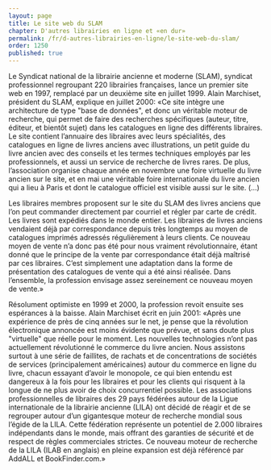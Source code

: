 ```yaml
---
layout: page
title: Le site web du SLAM
chapter: D'autres librairies en ligne et «en dur»
permalink: /fr/d-autres-librairies-en-ligne/le-site-web-du-slam/
order: 1250
published: true
---
```

<p>Le Syndicat national de la librairie ancienne et moderne (SLAM), syndicat professionnel regroupant 220 librairies françaises, lance un premier site web en 1997, remplacé par un deuxième site en juillet 1999. Alain Marchiset, président du SLAM, explique en juillet 2000: «Ce site intègre une architecture de type "base de données", et donc un véritable moteur de recherche, qui permet de faire des recherches spécifiques (auteur, titre, éditeur, et bientôt sujet) dans les catalogues en ligne des différents libraires. Le site contient l’annuaire des libraires avec leurs spécialités, des catalogues en ligne de livres anciens avec illustrations, un petit guide du livre ancien avec des conseils et les termes techniques employés par les professionnels, et aussi un service de recherche de livres rares. De plus, l’association organise chaque année en novembre une foire virtuelle du livre ancien sur le site, et en mai une véritable foire internationale du livre ancien qui a lieu à Paris et dont le catalogue officiel est visible aussi sur le site. (...)</p>

<p>Les libraires membres proposent sur le site du SLAM des livres anciens que l’on peut commander directement par courriel et régler par carte de crédit. Les livres sont expédiés dans le monde entier. Les libraires de livres anciens vendaient déjà par correspondance depuis très longtemps au moyen de catalogues imprimés adressés régulièrement à leurs clients. Ce nouveau moyen de vente n’a donc pas été pour nous vraiment révolutionnaire, étant donné que le principe de la vente par correspondance était déjà maîtrisé par ces libraires. C’est simplement une adaptation dans la forme de présentation des catalogues de vente qui a été ainsi réalisée. Dans l’ensemble, la profession envisage assez sereinement ce nouveau moyen de vente.»</p>

<p>Résolument optimiste en 1999 et 2000, la profession revoit ensuite ses espérances à la baisse. Alain Marchiset écrit en juin 2001: «Après une expérience de près de cinq années sur le net, je pense que la révolution électronique annoncée est moins évidente que prévue, et sans doute plus "virtuelle" que réelle pour le moment. Les nouvelles technologies n’ont pas actuellement révolutionné le commerce du livre ancien. Nous assistons surtout à une série de faillites, de rachats et de concentrations de sociétés de services (principalement américaines) autour du commerce en ligne du livre, chacun essayant d’avoir le monopole, ce qui bien entendu est dangereux à la fois pour les libraires et pour les clients qui risquent à la longue de ne plus avoir de choix concurrentiel possible. Les associations professionnelles de libraires des 29 pays fédérées autour de la Ligue internationale de la librairie ancienne (LILA) ont décidé de réagir et de se regrouper autour d’un gigantesque moteur de recherche mondial sous l’égide de la LILA. Cette fédération représente un potentiel de 2.000 libraires indépendants dans le monde, mais offrant des garanties de sécurité et de respect de règles commerciales strictes. Ce nouveau moteur de recherche de la LILA (ILAB en anglais) en pleine expansion est déjà référencé par AddALL et BookFinder.com.»</p>